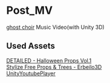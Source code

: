 # Post_MV
 [ghost choir](https://youtu.be/kXF3VYYa5TI) Music Video(with Unity 3D)

## Used Assets
 [DETAILED - Halloween Props Vol.1](https://assetstore.unity.com/packages/3d/environments/fantasy/detailed-halloween-props-vol-1-236945)  
 [Stylize Free Props & Trees - Erbeilo3D](https://assetstore.unity.com/packages/3d/environments/stylize-free-props-trees-erbeilo3d-237015)  
 [UnityYoutubePlayer](https://github.com/iBicha/UnityYoutubePlayer)  
